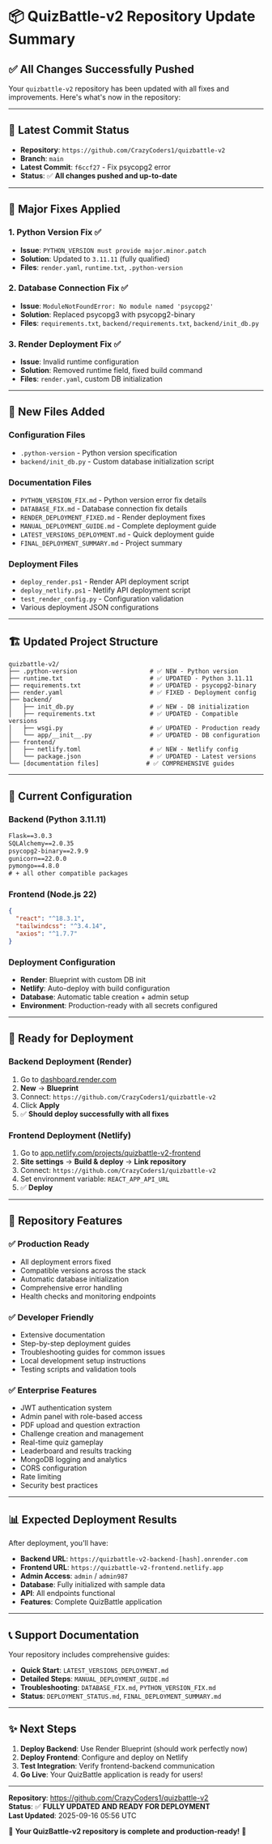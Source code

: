 # 📦 QuizBattle-v2 Repository Update Summary

## ✅ **All Changes Successfully Pushed**

Your `quizbattle-v2` repository has been updated with all fixes and improvements. Here's what's now in the repository:

---

## 🎯 **Latest Commit Status**
- **Repository**: `https://github.com/CrazyCoders1/quizbattle-v2`
- **Branch**: `main`
- **Latest Commit**: `f6ccf27` - Fix psycopg2 error
- **Status**: ✅ **All changes pushed and up-to-date**

---

## 🔧 **Major Fixes Applied**

### **1. Python Version Fix** ✅
- **Issue**: `PYTHON_VERSION must provide major.minor.patch`
- **Solution**: Updated to `3.11.11` (fully qualified)
- **Files**: `render.yaml`, `runtime.txt`, `.python-version`

### **2. Database Connection Fix** ✅
- **Issue**: `ModuleNotFoundError: No module named 'psycopg2'`
- **Solution**: Replaced psycopg3 with psycopg2-binary
- **Files**: `requirements.txt`, `backend/requirements.txt`, `backend/init_db.py`

### **3. Render Deployment Fix** ✅
- **Issue**: Invalid runtime configuration
- **Solution**: Removed runtime field, fixed build command
- **Files**: `render.yaml`, custom DB initialization

---

## 📁 **New Files Added**

### **Configuration Files**
- `.python-version` - Python version specification
- `backend/init_db.py` - Custom database initialization script

### **Documentation Files**
- `PYTHON_VERSION_FIX.md` - Python version error fix details
- `DATABASE_FIX.md` - Database connection fix details
- `RENDER_DEPLOYMENT_FIXED.md` - Render deployment fixes
- `MANUAL_DEPLOYMENT_GUIDE.md` - Complete deployment guide
- `LATEST_VERSIONS_DEPLOYMENT.md` - Quick deployment guide
- `FINAL_DEPLOYMENT_SUMMARY.md` - Project summary

### **Deployment Files**
- `deploy_render.ps1` - Render API deployment script
- `deploy_netlify.ps1` - Netlify API deployment script
- `test_render_config.py` - Configuration validation
- Various deployment JSON configurations

---

## 🏗️ **Updated Project Structure**

```
quizbattle-v2/
├── .python-version                    # ✅ NEW - Python version
├── runtime.txt                        # ✅ UPDATED - Python 3.11.11
├── requirements.txt                   # ✅ UPDATED - psycopg2-binary
├── render.yaml                        # ✅ FIXED - Deployment config
├── backend/
│   ├── init_db.py                     # ✅ NEW - DB initialization
│   ├── requirements.txt               # ✅ UPDATED - Compatible versions
│   ├── wsgi.py                        # ✅ UPDATED - Production ready
│   └── app/__init__.py                # ✅ UPDATED - DB configuration
├── frontend/
│   ├── netlify.toml                   # ✅ NEW - Netlify config
│   └── package.json                   # ✅ UPDATED - Latest versions
└── [documentation files]             # ✅ COMPREHENSIVE guides
```

---

## 🎯 **Current Configuration**

### **Backend (Python 3.11.11)**
```txt
Flask==3.0.3
SQLAlchemy==2.0.35
psycopg2-binary==2.9.9
gunicorn==22.0.0
pymongo==4.8.0
# + all other compatible packages
```

### **Frontend (Node.js 22)**
```json
{
  "react": "^18.3.1",
  "tailwindcss": "^3.4.14",
  "axios": "^1.7.7"
}
```

### **Deployment Configuration**
- **Render**: Blueprint with custom DB init
- **Netlify**: Auto-deploy with build configuration
- **Database**: Automatic table creation + admin setup
- **Environment**: Production-ready with all secrets configured

---

## 🚀 **Ready for Deployment**

### **Backend Deployment (Render)**
1. Go to [dashboard.render.com](https://dashboard.render.com)
2. **New** → **Blueprint**
3. Connect: `https://github.com/CrazyCoders1/quizbattle-v2`
4. Click **Apply**
5. ✅ **Should deploy successfully with all fixes**

### **Frontend Deployment (Netlify)**
1. Go to [app.netlify.com/projects/quizbattle-v2-frontend](https://app.netlify.com/projects/quizbattle-v2-frontend)
2. **Site settings** → **Build & deploy** → **Link repository**
3. Connect: `https://github.com/CrazyCoders1/quizbattle-v2`
4. Set environment variable: `REACT_APP_API_URL`
5. ✅ **Deploy**

---

## 🎉 **Repository Features**

### **✅ Production Ready**
- All deployment errors fixed
- Compatible versions across the stack
- Automatic database initialization
- Comprehensive error handling
- Health checks and monitoring endpoints

### **✅ Developer Friendly**
- Extensive documentation
- Step-by-step deployment guides
- Troubleshooting guides for common issues
- Local development setup instructions
- Testing scripts and validation tools

### **✅ Enterprise Features**
- JWT authentication system
- Admin panel with role-based access
- PDF upload and question extraction
- Challenge creation and management
- Real-time quiz gameplay
- Leaderboard and results tracking
- MongoDB logging and analytics
- CORS configuration
- Rate limiting
- Security best practices

---

## 📊 **Expected Deployment Results**

After deployment, you'll have:
- **Backend URL**: `https://quizbattle-v2-backend-[hash].onrender.com`
- **Frontend URL**: `https://quizbattle-v2-frontend.netlify.app`
- **Admin Access**: `admin` / `admin987`
- **Database**: Fully initialized with sample data
- **API**: All endpoints functional
- **Features**: Complete QuizBattle application

---

## 📞 **Support Documentation**

Your repository includes comprehensive guides:
- **Quick Start**: `LATEST_VERSIONS_DEPLOYMENT.md`
- **Detailed Steps**: `MANUAL_DEPLOYMENT_GUIDE.md`
- **Troubleshooting**: `DATABASE_FIX.md`, `PYTHON_VERSION_FIX.md`
- **Status**: `DEPLOYMENT_STATUS.md`, `FINAL_DEPLOYMENT_SUMMARY.md`

---

## ✨ **Next Steps**

1. **Deploy Backend**: Use Render Blueprint (should work perfectly now)
2. **Deploy Frontend**: Configure and deploy on Netlify
3. **Test Integration**: Verify frontend-backend communication
4. **Go Live**: Your QuizBattle application is ready for users!

---

**Repository**: https://github.com/CrazyCoders1/quizbattle-v2  
**Status**: ✅ **FULLY UPDATED AND READY FOR DEPLOYMENT**  
**Last Updated**: 2025-09-16 05:56 UTC

🎊 **Your QuizBattle-v2 repository is complete and production-ready!** 🎊